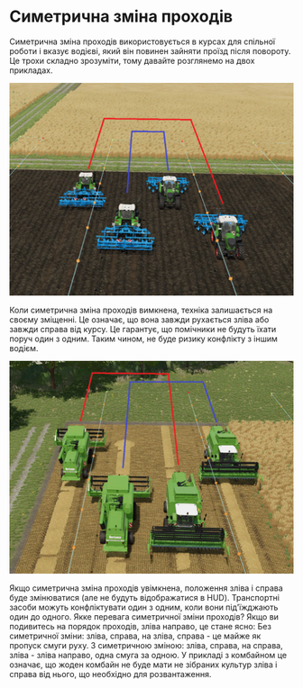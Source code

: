 # Симетрична зміна проходів


Симетрична зміна проходів використовується в курсах для спільної роботи і вказує водієві, який він повинен зайняти проїзд після повороту.
Це трохи складно зрозуміти, тому давайте розглянемо на двох прикладах.


![Image](https://raw.githubusercontent.com/Jan2903/CourseplayHelp/refs/heads/main/translation_data/regularchange_0_0_1020_765.png)


Коли симетрична зміна проходів вимкнена, техніка залишається на своєму зміщенні.
Це означає, що вона завжди рухається зліва або завжди справа від курсу.
Це гарантує, що помічники не будуть їхати поруч один з одним.
Таким чином, не буде ризику конфлікту з іншим водієм.


![Image](https://raw.githubusercontent.com/Jan2903/CourseplayHelp/refs/heads/main/translation_data/symetricchange_0_0_1020_765.png)


Якщо симетрична зміна проходів увімкнена, положення зліва і справа буде змінюватися (але не будуть відображатися в HUD).
Транспортні засоби можуть конфліктувати один з одним, коли вони під'їжджають один до одного.
Якке перевага симетричної зміни проходів?
Якщо ви подивитесь на порядок проходів, зліва направо, це стане ясно:
Без симетричної зміни: зліва, справа, на зліва, справа - це майже як пропуск смуги руху.
З симетричною зміною: зліва, справа, на справа, зліва - зліва направо, одна смуга за одною.
У прикладі з комбайном це означає, що жоден комбайн не буде мати не зібраних культур зліва і справа від нього, що необхідно для розвантаження.


